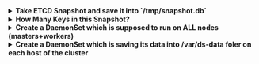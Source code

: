 <details><summary><b>Take ETCD Snapshot and save it into `/tmp/snapshot.db`</b></summary><p>

Here's just an example of commands:

```
kubectl get pod -n kube-system etcd-master -o json | jq '.spec.containers[0].command'

ETCDCTL_API=3 etcdctl \
  --cacert /etc/kubernetes/pki/etcd/ca.crt \
  --cert /etc/kubernetes/pki/etcd/server.crt \
  --key /etc/kubernetes/pki/etcd/server.key \
  snapshot save /tmp/snapshot.db
```

<form method="POST" action="/" style="text-align: center;">
  <button type="submit" class="btn btn-primary">Check it!</button>  
</form>
</p></details>

<details><summary><b>How Many Keys in this Snapshot?</b></summary><p>

```
ETCDCTL_API=3 etcdctl --write-out=table snapshot status /tmp/snapshot.db 
+----------+----------+------------+------------+
|   HASH   | REVISION | TOTAL KEYS | TOTAL SIZE |
+----------+----------+------------+------------+
| ba13d8bd |    11634 |        908 |     1.6 MB |
+----------+----------+------------+------------+
```
</p></details>

<details><summary><b>Create a DaemonSet which is supposed to run on ALL nodes (masters+workers)</b></summary><p>

```
apiVersion: apps/v1
kind: DaemonSet
metadata:
  labels:
    app: sleep-daemon
  name: sleep-daemon
spec:
  selector:
    matchLabels:
      app: sleep-daemon
  template:
    metadata:
      labels:
        app: sleep-daemon
    spec:
      containers:
      - image: busybox
        name: busybox
        command:
        - sleep
        - "1000"
```
</p></details>

<details><summary><b>Create a DaemonSet which is saving its data into /var/ds-data foler on each host of the cluster</b></summary><p>

```yaml
apiVersion: apps/v1
kind: DaemonSet
metadata:
  labels:
    app: sleep-daemon
  name: sleep-daemon
spec:
  selector:
    matchLabels:
      app: sleep-daemon
  template:
    metadata:
      labels:
        app: sleep-daemon
    spec:
      tolerations:
      - key: node-role.kubernetes.io/master
        effect: NoSchedule
      containers:
      - image: busybox
        name: busybox
        command:
        - /bin/sh
        - -c
        - touch /var/ds-data/file && sleep 10000
        volumeMounts:
        - name: data-folder
          mountPath: /var/ds-data
      volumes:
      - name: data-folder
        hostPath:
          path: /var/ds-data
          type: DirectoryOrCreate
```
</p></details>
